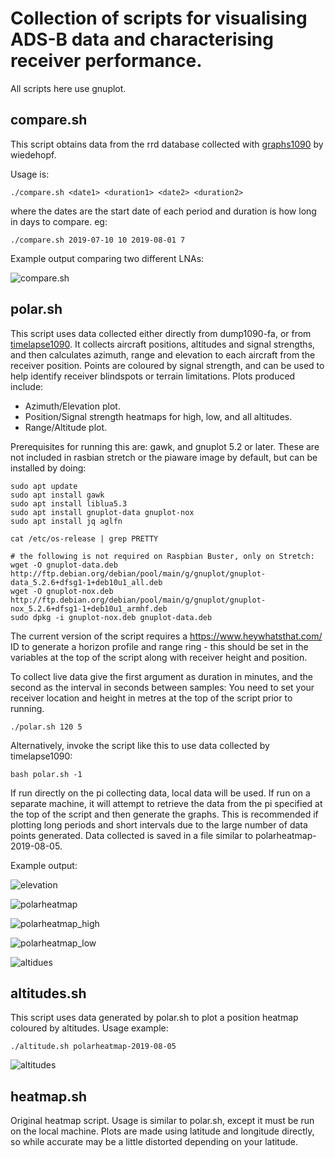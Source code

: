 # Collection of scripts for visualising ADS-B data and characterising receiver performance.

All scripts here use gnuplot.

## compare.sh

This script obtains data from the rrd database collected with [graphs1090](https://github.com/wiedehopf/graphs1090) by wiedehopf.

Usage is:
```
./compare.sh <date1> <duration1> <date2> <duration2>
```
where the dates are the start date of each period and duration is how long in days to compare. eg:
```
./compare.sh 2019-07-10 10 2019-08-01 7
```
Example output comparing two different LNAs:

![compare.sh](compare.png)

## polar.sh

This script uses data collected either directly from dump1090-fa, or from [timelapse1090](https://github.com/wiedehopf/timelapse1090).
It collects aircraft positions, altitudes and signal strengths, and then calculates azimuth, range and elevation to each aircraft from the receiver position.
Points are coloured by signal strength, and can be used to help identify receiver blindspots or terrain limitations.
Plots produced include:

* Azimuth/Elevation plot.
* Position/Signal strength heatmaps for high, low, and all altitudes.
* Range/Altitude plot.

Prerequisites for running this are: gawk, and gnuplot 5.2 or later.
These are not included in rasbian stretch or the piaware image by default, but can be installed by doing:
```
sudo apt update
sudo apt install gawk
sudo apt install liblua5.3
sudo apt install gnuplot-data gnuplot-nox
sudo apt install jq aglfn

cat /etc/os-release | grep PRETTY

# the following is not required on Raspbian Buster, only on Stretch:
wget -O gnuplot-data.deb http://ftp.debian.org/debian/pool/main/g/gnuplot/gnuplot-data_5.2.6+dfsg1-1+deb10u1_all.deb
wget -O gnuplot-nox.deb http://ftp.debian.org/debian/pool/main/g/gnuplot/gnuplot-nox_5.2.6+dfsg1-1+deb10u1_armhf.deb
sudo dpkg -i gnuplot-nox.deb gnuplot-data.deb
```

The current version of the script requires a https://www.heywhatsthat.com/ ID to generate a horizon profile and range ring - this should be set in the variables at the top of the script along with receiver height and position.

To collect live data give the first argument as duration in minutes, and the second as the interval in seconds between samples:
You need to set your receiver location and height in metres at the top of the script prior to running.

```
./polar.sh 120 5
```

Alternatively, invoke the script like this to use data collected by timelapse1090:
```
bash polar.sh -1
```

If run directly on the pi collecting data, local data will be used. If run on a separate machine, it will attempt to retrieve the data from the pi specified at the top of the script and then generate the graphs.
This is recommended if plotting long periods and short intervals due to the large number of data points generated.
Data collected is saved in a file similar to polarheatmap-2019-08-05.

Example output:

![elevation](elevation.png)

![polarheatmap](polarheatmap.png)

![polarheatmap_high](polarheatmap_high.png)

![polarheatmap_low](polarheatmap_low.png)

![altidues](altgraph.png)

## altitudes.sh

This script uses data generated by polar.sh to plot a position heatmap coloured by altitudes.
Usage example:
```
./altitude.sh polarheatmap-2019-08-05
```

![altitudes](altmap.png)


## heatmap.sh

Original heatmap script. Usage is similar to polar.sh, except it must be run on the local machine. Plots are made using latitude and longitude directly, so while accurate may be a little distorted depending on your latitude.

